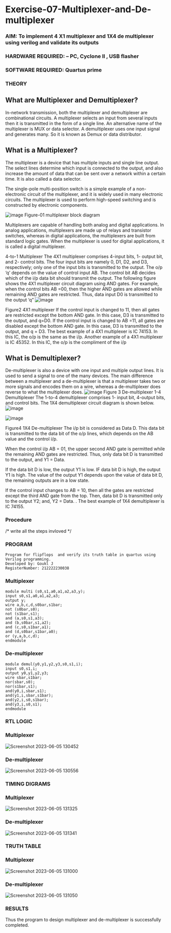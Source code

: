 # Exercise-07-Multiplexer-and-De-multiplexer
### AIM: To implement 4 X1 multiplexer and 1X4 de multiplexer using verilog and validate its outputs
### HARDWARE REQUIRED:  – PC, Cyclone II , USB flasher
### SOFTWARE REQUIRED:   Quartus prime
### THEORY 

## What are Multiplexer and Demultiplexer?
In-network transmission, both the multiplexer and demultiplexer are combinational circuits. A multiplexer selects an input from several inputs then it is transmitted in the form of a single line. An alternative name of the multiplexer is MUX or data selector. A demultiplexer uses one input signal and generates many. So it is known as Demux or data distributor.

## What is a Multiplexer?
The multiplexer is a device that has multiple inputs and single line output. The select lines determine which input is connected to the output, and also increase the amount of data that can be sent over a network within a certain time. It is also called a data selector.

The single-pole multi-position switch is a simple example of a non-electronic circuit of the multiplexer, and it is widely used in many electronic circuits. The multiplexer is used to perform high-speed switching and is constructed by electronic components.

![image](https://user-images.githubusercontent.com/36288975/170912485-73c395c7-23c0-4e78-a53d-a2f0d07d9662.png)
          Figure-01 multiplexer block diagram 

Multiplexers are capable of handling both analog and digital applications. In analog applications, multiplexers are made up of relays and transistor switches, whereas in digital applications, the multiplexers are built from standard logic gates. When the multiplexer is used for digital applications, it is called a digital multiplexer.

4-to-1 Multiplexer
The 4X1 multiplexer comprises 4-input bits, 1- output bit, and 2- control bits. The four input bits are namely 0, D1, D2, and D3, respectively; only one of the input bits is transmitted to the output. The o/p ‘q’ depends on the value of control input AB. The control bit AB decides which of the i/p data bit should transmit the output. The following figure shows the 4X1 multiplexer circuit diagram using AND gates. For example, when the control bits AB =00, then the higher AND gates are allowed while remaining AND gates are restricted. Thus, data input D0 is transmitted to the output ‘q”
![image](https://user-images.githubusercontent.com/36288975/170912568-3598c60a-5035-41f3-b0c4-ccedba13aca5.png)


Figure2 4X1 multiplexer 
If the control input is changed to 11, then all gates are restricted except the bottom AND gate. In this case, D3 is transmitted to the output, and q=D0. If the control input is changed to AB =11, all gates are disabled except the bottom AND gate. In this case, D3 is transmitted to the output, and q = D3. The best example of a 4X1 multiplexer is IC 74153. In this IC, the o/p is the same as the i/p. Another example of a 4X1 multiplexer is IC 45352. In this IC, the o/p is the compliment of the i/p


## What is Demultiplexer?
De-multiplexer is also a device with one input and multiple output lines. It is used to send a signal to one of the many devices. The main difference between a multiplexer and a de-multiplexer is that a multiplexer takes two or more signals and encodes them on a wire, whereas a de-multiplexer does reverse to what the multiplexer does.
![image](https://user-images.githubusercontent.com/36288975/170912606-a30e4b74-1726-4430-b245-2c3c3d9c232d.png)
Figure 3 De-multiplexer 
1-4 Demultiplexer
The 1-to-4 demultiplexer comprises 1- input bit, 4-output bits, and control bits. The 1X4 demultiplexer circuit diagram is shown below.![image](https://user-images.githubusercontent.com/36288975/170912683-00fb746a-1d45-4023-91d1-3a70b841073c.png)

![image](https://user-images.githubusercontent.com/36288975/170912741-7cbd52af-7e0d-4be3-b5c6-6fb9c4eca7c9.png)

Figure4 1X4 De-multiplexer 
The i/p bit is considered as Data D. This data bit is transmitted to the data bit of the o/p lines, which depends on the AB value and the control i/p.

When the control i/p AB = 01, the upper second AND gate is permitted while the remaining AND gates are restricted. Thus, only data bit D is transmitted to the output, and Y1 = Data.

If the data bit D is low, the output Y1 is low. IF data bit D is high, the output Y1 is high. The value of the output Y1 depends upon the value of data bit D, the remaining outputs are in a low state.

If the control input changes to AB = 10, then all the gates are restricted except the third AND gate from the top. Then, data bit D is transmitted only to the output Y2; and, Y2 = Data. . The best example of 1X4 demultiplexer is IC 74155.

 
 
### Procedure
/* write all the steps invloved */



### PROGRAM 
```
Program for flipflops  and verify its truth table in quartus using Verilog programming.
Developed by: Goukl J
RegisterNumber: 212222230038
```
### Multiplexer
```
module multi (s0,s1,a0,a1,a2,a3,y);
input s0,s1,a0,a1,a2,a3;
output y;
wire a,b,c,d,s0bar,s1bar;
not (s0bar,s0);
not (s1bar,s1);
and (a,s0,s1,a3);
and (b,s0bar,s1,a2);
and (c,s0,s1bar,a1);
and (d,s0bar,s1bar,a0);
or (y,a,b,c,d);
endmodule
```
### De-multiplexer
```
module demul(y0,y1,y2,y3,s0,s1,i);
input s0,s1,i;
output y0,y1,y2,y3;
wire sbar,s1bar;
nor(sbar,s0);
nor(s1bar,s1);
and(y0,i,sbar,s1);
and(y1,i,sbar,s1bar);
and(y2,i,s0,s1bar);
and(y3,i,s0,s1);
endmodule
```






### RTL LOGIC  
### Multiplexer
![Screenshot 2023-06-05 130452](https://github.com/Gokul0117/Exercise-07-Multiplexer-and-De-multiplexer/assets/121165938/0ab0954b-5e74-47ab-8f06-031d8c4ea0ce)



### De-multiplexer
![Screenshot 2023-06-05 130556](https://github.com/Gokul0117/Exercise-07-Multiplexer-and-De-multiplexer/assets/121165938/1a279004-7ab9-4b6d-a7b1-15e54e83fd49)



### TIMING DIGRAMS  
### Multiplexer
![Screenshot 2023-06-05 131325](https://github.com/Gokul0117/Exercise-07-Multiplexer-and-De-multiplexer/assets/121165938/91e9a9fc-d126-43de-b8b2-186f496560bc)


### De-multiplexer
![Screenshot 2023-06-05 131341](https://github.com/Gokul0117/Exercise-07-Multiplexer-and-De-multiplexer/assets/121165938/c6d7f4ce-e132-4ef0-8115-77450e0c94c2)




### TRUTH TABLE 
### Multiplexer
![Screenshot 2023-06-05 131000](https://github.com/Gokul0117/Exercise-07-Multiplexer-and-De-multiplexer/assets/121165938/9007f00f-8500-45f8-a8bf-7a5cc3abd47c)

### De-multiplexer
![Screenshot 2023-06-05 131050](https://github.com/Gokul0117/Exercise-07-Multiplexer-and-De-multiplexer/assets/121165938/abfa49b4-25ea-4126-9624-828e52d636c5)



### RESULTS 
Thus the program to design multiplexer and de-multiplexer is successfully completed.
